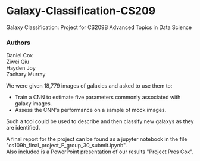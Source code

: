 # Galaxy-Classification-CS209
Galaxy Classification:  Project for CS209B Advanced Topics in Data Science

###  Authors
Daniel Cox   
Ziwei Qiu   
Hayden Joy   
Zachary Murray      


We were given 18,779 images of galaxies and asked to use them to:

* Train a CNN to estimate five parameters commonly associated with galaxy images.
* Assess the CNN's performance on a sample of mock images.

Such a tool could be used to describe and then classify new galaxys as they are identified.


A final report for the project can be found as a jupyter notebook in the file "cs109b_final_project_F_group_30_submit.ipynb".    
Also included is a PowerPoint presentation of our results "Project Pres Cox". 

